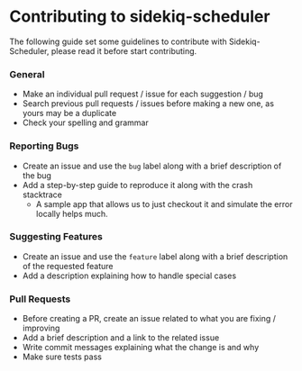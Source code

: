 # Contributing to sidekiq-scheduler

The following guide set some guidelines to contribute with Sidekiq-Scheduler, please read it before start contributing.

### General

- Make an individual pull request / issue for each suggestion / bug
- Search previous pull requests / issues before making a new one, as yours may be a duplicate
- Check your spelling and grammar

### Reporting Bugs

- Create an issue and use the `bug` label along with a brief description of the bug
- Add a step-by-step guide to reproduce it along with the crash stacktrace
  - A sample app that allows us to just checkout it and simulate the error locally helps much.

### Suggesting Features

- Create an issue and use the `feature` label along with a brief description of the requested
  feature
- Add a description explaining how to handle special cases

### Pull Requests

- Before creating a PR, create an issue related to what you are fixing / improving
- Add a brief description and a link to the related issue
- Write commit messages explaining what the change is and why
- Make sure tests pass

